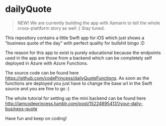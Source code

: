 # dailyQuote

> NEW!
We are currently building the app with Xamarin to tell the whole cross-plattform story as well :) Stay tuned.

This repository contains a little Swift app for iOS which just shows a "business quote of the day" with perfect quality for bullshit bingo :D

The reason for this app to exist is purely educational because the endpoints used in the app are those from a backend which can be completely self deployed in Azure with Azure Functions. 

The source code can be found here https://github.com/codePrincess/dailyQuoteFunctions. As soon as the functions are deployed you just have to change the base url in the Swift source and you are fine to go :)

The whole tutorial for setting up the mini backend can be found here http://iamcodeprincess.tumblr.com/post/152248954131/your-daily-business-quote

Have fun and keep on coding!
